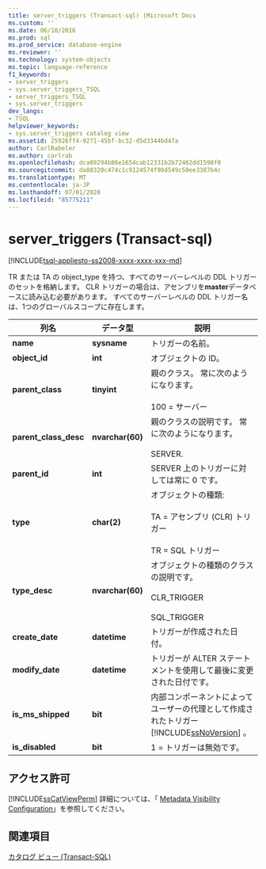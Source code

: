 ```yaml
---
title: server_triggers (Transact-sql) |Microsoft Docs
ms.custom: ''
ms.date: 06/10/2016
ms.prod: sql
ms.prod_service: database-engine
ms.reviewer: ''
ms.technology: system-objects
ms.topic: language-reference
f1_keywords:
- server_triggers
- sys.server_triggers_TSQL
- server_triggers_TSQL
- sys.server_triggers
dev_langs:
- TSQL
helpviewer_keywords:
- sys.server_triggers catalog view
ms.assetid: 25926ff4-9271-45bf-bc32-d5d3344bd47a
author: CarlRabeler
ms.author: carlrab
ms.openlocfilehash: dca09294b86e1654cab12331b2b72462dd1598f0
ms.sourcegitcommit: da88320c474c1c9124574f90d549c50ee3387b4c
ms.translationtype: MT
ms.contentlocale: ja-JP
ms.lasthandoff: 07/01/2020
ms.locfileid: "85775211"
---
```

# <a name="sysserver_triggers-transact-sql"></a>server_triggers (Transact-sql)
[!INCLUDE[tsql-appliesto-ss2008-xxxx-xxxx-xxx-md](../../includes/applies-to-version/sqlserver.md)]

  TR または TA の object_type を持つ、すべてのサーバーレベルの DDL トリガーのセットを格納します。 CLR トリガーの場合は、アセンブリを**master**データベースに読み込む必要があります。 すべてのサーバーレベルの DDL トリガー名は、1つのグローバルスコープに存在します。  
  
|列名|データ型|説明|  
|-----------------|---------------|-----------------|  
|**name**|**sysname**|トリガーの名前。|  
|**object_id**|**int**|オブジェクトの ID。|  
|**parent_class**|**tinyint**|親のクラス。 常に次のようになります。<br /><br /> 100 = サーバー|  
|**parent_class_desc**|**nvarchar(60)**|親のクラスの説明です。 常に次のようになります。<br /><br /> SERVER.|  
|**parent_id**|**int**|SERVER 上のトリガーに対しては常に 0 です。|  
|**type**|**char(2)**|オブジェクトの種類:<br /><br /> TA = アセンブリ (CLR) トリガー<br /><br /> TR = SQL トリガー|  
|**type_desc**|**nvarchar(60)**|オブジェクトの種類のクラスの説明です。<br /><br /> CLR_TRIGGER<br /><br /> SQL_TRIGGER|  
|**create_date**|**datetime**|トリガーが作成された日付。|  
|**modify_date**|**datetime**|トリガーが ALTER ステートメントを使用して最後に変更された日付です。|  
|**is_ms_shipped**|**bit**|内部コンポーネントによってユーザーの代理として作成されたトリガー [!INCLUDE[ssNoVersion](../../includes/ssnoversion-md.md)] 。|  
|**is_disabled**|**bit**|1 = トリガーは無効です。|  
  
## <a name="permissions"></a>アクセス許可  
 [!INCLUDE[ssCatViewPerm](../../includes/sscatviewperm-md.md)] 詳細については、「 [Metadata Visibility Configuration](../../relational-databases/security/metadata-visibility-configuration.md)」を参照してください。  
  
## <a name="see-also"></a>関連項目  
 [カタログ ビュー &#40;Transact-SQL&#41;](../../relational-databases/system-catalog-views/catalog-views-transact-sql.md)  
  
  
